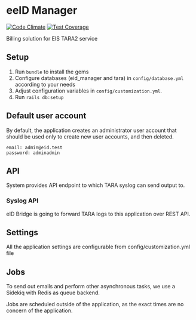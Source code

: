 # eeID Manager

[![Code Climate](https://codeclimate.com/github/internetee/eeID-manager/badges/gpa.svg)](https://codeclimate.com/github/internetee/eeID-manager)
[![Test Coverage](https://codeclimate.com/github/internetee/eeID-manager/badges/coverage.svg)](https://codeclimate.com/github/internetee/eeID-manager/coverage)

Billing solution for EIS TARA2 service

## Setup

1. Run `bundle` to install the gems
2. Configure databases (eid_manager and tara) in `config/database.yml` according to your needs
3. Adjust configuration variables in `config/customization.yml`.
4. Run `rails db:setup`

## Default user account

By default, the application creates an administrator user account that should be used only to create new user accounts, and then deleted.

```
email: admin@eid.test
password: adminadmin
```

## API

System provides API endpoint to which TARA syslog can send output to.

### Syslog API
eID Bridge is going to forward TARA logs to this application over REST API.

## Settings

All the application settings are configurable from config/customization.yml file

## Jobs

To send out emails and perform other asynchronous tasks, we use a Sidekiq with Redis as queue backend.

Jobs are scheduled outside of the application, as the exact times are no concern of the application.
